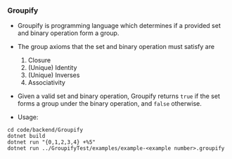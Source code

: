 ### Groupify

* Groupify is programming language which determines if a provided set and binary operation form a group.

* The group axioms that the set and binary operation must satisfy are
  
  1. Closure
  2. (Unique) Identity
  3. (Unique) Inverses
  4. Associativity
  
* Given a valid set and binary operation, Groupify returns ```true``` if the set forms a group under the binary operation, and ```false``` otherwise.

* Usage:
 
 ```
 cd code/backend/Groupify
 dotnet build
 dotnet run "{0,1,2,3,4} +%5"
 dotnet run ../GroupifyTest/examples/example-<example number>.groupify
 ```
